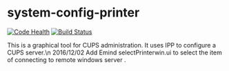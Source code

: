 # system-config-printer

[![Code Health](https://landscape.io/github/twaugh/system-config-printer/master/landscape.svg?style=flat)](https://landscape.io/github/twaugh/system-config-printer/master)
[![Build Status](https://travis-ci.org/twaugh/system-config-printer.svg?branch=master)](https://travis-ci.org/twaugh/system-config-printer)

This is a graphical tool for CUPS administration. It uses IPP to
configure a CUPS server.\n
2016/12/02    Add Emind selectPrinterwin.ui to select the item of connecting to remote windows server .
